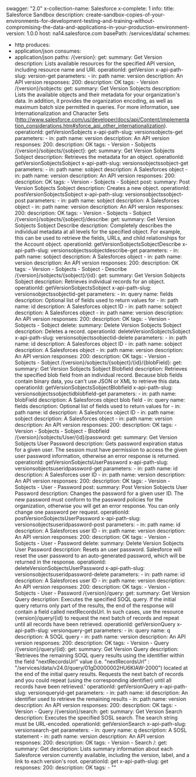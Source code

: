 swagger: "2.0"
x-collection-name: Salesforce
x-complete: 1
info:
  title: Salesforce Sandbox
  description: create-sandbox-copies-of-your-environments-for-development-testing-and-training-without-compromising-the-data-and-applications-in-your-production-environment-
  version: 1.0.0
host: na14.salesforce.com
basePath: /services/data/
schemes:
- http
produces:
- application/json
consumes:
- application/json
paths:
  /{version}:
    get:
      summary: Get Version
      description: Lists available resources for the specified API version, including
        resource name and URI.
      operationId: getVersion
      x-api-path-slug: version-get
      parameters:
      - in: path
        name: version
        description: An API version
      responses:
        200:
          description: OK
      tags:
      - Version
  /{version}/sobjects:
    get:
      summary: Get Version Sobjects
      description: Lists the available objects and their metadata for your organization's
        data. In addition, it provides the organization encoding, as well as maximum
        batch size permitted in queries. For more information, see Internationalization
        and Character Sets (http://www.salesforce.com/us/developer/docs/api/Content/implementation_considerations.htm#sforce_api_other_internationalization).
      operationId: getVersionSobjects
      x-api-path-slug: versionsobjects-get
      parameters:
      - in: path
        name: version
        description: An API version
      responses:
        200:
          description: OK
      tags:
      - Version
      - Sobjects
  /{version}/sobjects/{sobject}:
    get:
      summary: Get Version Sobjects Sobject
      description: Retrieves the metadata for an object.
      operationId: getVersionSobjectsSobject
      x-api-path-slug: versionsobjectssobject-get
      parameters:
      - in: path
        name: sobject
        description: A Salesforces object
      - in: path
        name: version
        description: An API version
      responses:
        200:
          description: OK
      tags:
      - Version
      - Sobjects
      - Sobject
    post:
      summary: Post Version Sobjects Sobject
      description: Creates a new object.
      operationId: postVersionSobjectsSobject
      x-api-path-slug: versionsobjectssobject-post
      parameters:
      - in: path
        name: sobject
        description: A Salesforces object
      - in: path
        name: version
        description: An API version
      responses:
        200:
          description: OK
      tags:
      - Version
      - Sobjects
      - Sobject
  /{version}/sobjects/{sobject}/describe:
    get:
      summary: Get Version Sobjects Sobject Describe
      description: Completely describes the individual metadata at all levels for
        the specified object. For example, this can be used to retrieve the fields,
        URLs, and child relationships for the Account object.
      operationId: getVersionSobjectsSobjectDescribe
      x-api-path-slug: versionsobjectssobjectdescribe-get
      parameters:
      - in: path
        name: sobject
        description: A Salesforces object
      - in: path
        name: version
        description: An API version
      responses:
        200:
          description: OK
      tags:
      - Version
      - Sobjects
      - Sobject
      - Describe
  /{version}/sobjects/{sobject}/{id}:
    get:
      summary: Get Version Sobjects Sobject
      description: Retrieves individual records for an object.
      operationId: getVersionSobjectsSobject
      x-api-path-slug: versionsobjectssobjectid-get
      parameters:
      - in: query
        name: fields
        description: Optional list of fields used to return values for
      - in: path
        name: id
        description: A Salesforces object ID
      - in: path
        name: sobject
        description: A Salesforces object
      - in: path
        name: version
        description: An API version
      responses:
        200:
          description: OK
      tags:
      - Version
      - Sobjects
      - Sobject
    delete:
      summary: Delete Version Sobjects Sobject
      description: Deletes a record.
      operationId: deleteVersionSobjectsSobject
      x-api-path-slug: versionsobjectssobjectid-delete
      parameters:
      - in: path
        name: id
        description: A Salesforces object ID
      - in: path
        name: sobject
        description: A Salesforces object
      - in: path
        name: version
        description: An API version
      responses:
        200:
          description: OK
      tags:
      - Version
      - Sobjects
      - Sobject
  /{version}/sobjects/{sobject}/{id}/{blobField}:
    get:
      summary: Get Version Sobjects Sobject Blobfield
      description: Retrieves the specified blob field from an individual record. Because
        blob fields contain binary data, you can't use JSON or XML to retrieve this
        data.
      operationId: getVersionSobjectsSobjectBlobfield
      x-api-path-slug: versionsobjectssobjectidblobfield-get
      parameters:
      - in: path
        name: blobField
        description: A Salesforces object blob field
      - in: query
        name: fields
        description: Optional list of fields used to return values for
      - in: path
        name: id
        description: A Salesforces object ID
      - in: path
        name: sobject
        description: A Salesforces object
      - in: path
        name: version
        description: An API version
      responses:
        200:
          description: OK
      tags:
      - Version
      - Sobjects
      - Sobject
      - Blobfield
  /{version}/sobjects/User/{id}/password:
    get:
      summary: Get Version Sobjects User Password
      description: Gets password expiration status for a given user. The session must
        have permission to access the given user password information, otherwise an
        error response is returned.
      operationId: getVersionSobjectsUserPassword
      x-api-path-slug: versionsobjectsuseridpassword-get
      parameters:
      - in: path
        name: id
        description: A Salesforces user ID
      - in: path
        name: version
        description: An API version
      responses:
        200:
          description: OK
      tags:
      - Version
      - Sobjects
      - User
      - Password
    post:
      summary: Post Version Sobjects User Password
      description: Changes the password for a given user ID. The new password must
        conform to the password policies for the organization, otherwise you will
        get an error response. You can only change one password per request.
      operationId: postVersionSobjectsUserPassword
      x-api-path-slug: versionsobjectsuseridpassword-post
      parameters:
      - in: path
        name: id
        description: A Salesforces user ID
      - in: path
        name: version
        description: An API version
      responses:
        200:
          description: OK
      tags:
      - Version
      - Sobjects
      - User
      - Password
    delete:
      summary: Delete Version Sobjects User Password
      description: Resets an user password. Salesforce will reset the user password
        to an auto-generated password, which will be returned in the response.
      operationId: deleteVersionSobjectsUserPassword
      x-api-path-slug: versionsobjectsuseridpassword-delete
      parameters:
      - in: path
        name: id
        description: A Salesforces user ID
      - in: path
        name: version
        description: An API version
      responses:
        200:
          description: OK
      tags:
      - Version
      - Sobjects
      - User
      - Password
  /{version}/query:
    get:
      summary: Get Version Query
      description: Executes the specified SOQL query. If the initial query returns
        only part of the results, the end of the response will contain a field called
        nextRecordsUrl. In such cases, use the resource {version}/query/{id} to request
        the next batch of records and repeat until all records have been retrieved.
      operationId: getVersionQuery
      x-api-path-slug: versionquery-get
      parameters:
      - in: query
        name: q
        description: A SOQL query
      - in: path
        name: version
        description: An API version
      responses:
        200:
          description: OK
      tags:
      - Version
      - Query
  /{version}/query/{id}:
    get:
      summary: Get Version Query
      description: 'Retrieves the remaining SOQL query results using the identifier
        within the field "nextRecordsUrl" value (i.e. "nextRecordsUrl" : "/services/data/v24.0/query/01gD0000002HU6KIAW-2000")
        located at the end of the initial query results. Requests the next batch of
        records and you could repeat (using the corresponding identifier) until all
        records have been retrieved.'
      operationId: getVersionQuery
      x-api-path-slug: versionqueryid-get
      parameters:
      - in: path
        name: id
        description: An identifier used to retrieve the remaining results
      - in: path
        name: version
        description: An API version
      responses:
        200:
          description: OK
      tags:
      - Version
      - Query
  /{version}/search:
    get:
      summary: Get Version Search
      description: Executes the specified SOSL search. The search string must be URL-encoded.
      operationId: getVersionSearch
      x-api-path-slug: versionsearch-get
      parameters:
      - in: query
        name: q
        description: A SOSL statement
      - in: path
        name: version
        description: An API version
      responses:
        200:
          description: OK
      tags:
      - Version
      - Search
  /:
    get:
      summary: Get
      description: Lists summary information about each Salesforce version currently
        available, including the version, label, and a link to each version's root.
      operationId: get
      x-api-path-slug: get
      responses:
        200:
          description: OK
      tags:
      - ""